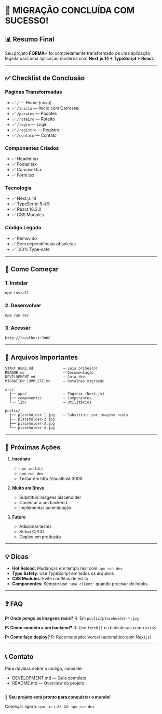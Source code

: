# 🎊 MIGRAÇÃO CONCLUÍDA COM SUCESSO!

## 📊 Resumo Final

Seu projeto **FORMA+** foi completamente transformado de uma aplicação legada para uma aplicação moderna com **Next.js 14 + TypeScript + React**.

---

## ✅ Checklist de Conclusão

### Páginas Transformadas
- ✅ `/` — Home (nova)
- ✅ `/inicio` — Início com Carrossel
- ✅ `/pacotes` — Pacotes
- ✅ `/roteiro` — Roteiro
- ✅ `/login` — Login
- ✅ `/registro` — Registro
- ✅ `/contato` — Contato

### Componentes Criados
- ✅ Header.tsx
- ✅ Footer.tsx
- ✅ Carousel.tsx
- ✅ Form.tsx

### Tecnologia
- ✅ Next.js 14
- ✅ TypeScript 5.4.5
- ✅ React 18.2.0
- ✅ CSS Modules

### Código Legado
- ✅ Removido
- ✅ Sem dependências obsoletas
- ✅ 100% Type-safe

---

## 🚀 Como Começar

### 1. Instalar
```bash
npm install
```

### 2. Desenvolver
```bash
npm run dev
```

### 3. Acessar
```
http://localhost:3000
```

---

## 📁 Arquivos Importantes

```
START_HERE.md              ← Leia primeiro!
README.md                  ← Documentação
DEVELOPMENT.md             ← Guia dev
MIGRATION_COMPLETE.md      ← Detalhes migração

src/
  ├── app/                 ← Páginas (Next.js)
  ├── components/          ← Componentes
  └── lib/                 ← Utilitários

public/
  ├── placeholder-1.jpg    ← Substituir por imagens reais
  ├── placeholder-2.jpg
  ├── placeholder-3.jpg
  └── placeholder-4.jpg
```

---

## 🎯 Próximas Ações

1. **Imediato**
   - `npm install`
   - `npm run dev`
   - Testar em http://localhost:3000

2. **Muito em Breve**
   - Substituir imagens placeholder
   - Conectar a um backend
   - Implementar autenticação

3. **Futuro**
   - Adicionar testes
   - Setup CI/CD
   - Deploy em produção

---

## 💡 Dicas

- **Hot Reload**: Mudanças em tempo real com `npm run dev`
- **Type Safety**: Use TypeScript em todos os arquivos
- **CSS Modules**: Evite conflitos de estilo
- **Componentes**: Sempre use `'use client'` quando precisar de hooks

---

## ❓ FAQ

**P: Onde pongo as imagens reais?**
R: Em `public/placeholder-*.jpg`

**P: Como conecto a um backend?**
R: Use `fetch()` ou bibliotecas como `axios`

**P: Como faço deploy?**
R: Recomendado: Vercel (automático com Next.js)

---

## 📞 Contato

Para dúvidas sobre o código, consulte:
- DEVELOPMENT.md — Guia completo
- README.md — Overview do projeto

---

**🎉 Seu projeto está pronto para conquistar o mundo!**

Começar agora: `npm install && npm run dev`
